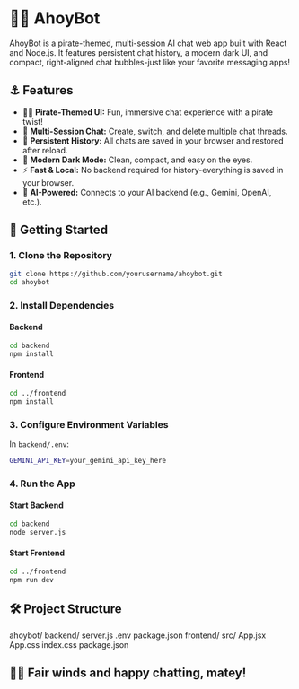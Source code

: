 # 🏴‍☠️ AhoyBot

AhoyBot is a pirate-themed, multi-session AI chat web app built with React and Node.js. It features persistent chat history, a modern dark UI, and compact, right-aligned chat bubbles-just like your favorite messaging apps!

## ⚓ Features

- 🏴‍☠️ **Pirate-Themed UI:** Fun, immersive chat experience with a pirate twist!
- 💬 **Multi-Session Chat:** Create, switch, and delete multiple chat threads.
- 💾 **Persistent History:** All chats are saved in your browser and restored after reload.
- 🌙 **Modern Dark Mode:** Clean, compact, and easy on the eyes.
- ⚡ **Fast & Local:** No backend required for history-everything is saved in your browser.
- 🤖 **AI-Powered:** Connects to your AI backend (e.g., Gemini, OpenAI, etc.).


## 🚀 Getting Started

### 1. **Clone the Repository**
```bash
git clone https://github.com/yourusername/ahoybot.git
cd ahoybot
```

### 2. **Install Dependencies**

#### Backend
```bash
cd backend
npm install
```

#### Frontend
```bash
cd ../frontend
npm install
```

### 3. **Configure Environment Variables**

In `backend/.env`:
```bash
GEMINI_API_KEY=your_gemini_api_key_here
```

### 4. **Run the App**

#### Start Backend
```bash
cd backend
node server.js
```

#### Start Frontend
```bash
cd ../frontend
npm run dev
```

## 🛠️ Project Structure

ahoybot/
backend/
server.js
.env
package.json
frontend/
src/
App.jsx
App.css
index.css
package.json

## 🏴‍☠️ Fair winds and happy chatting, matey!

